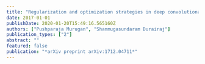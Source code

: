 ```yaml
---
title: "Regularization and optimization strategies in deep convolutional neural network"
date: 2017-01-01
publishDate: 2020-01-20T15:49:16.565160Z
authors: ["Pushparaja Murugan", "Shanmugasundaram Durairaj"]
publication_types: ["2"]
abstract: ""
featured: false
publication: "*arXiv preprint arXiv:1712.04711*"
---
```


